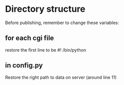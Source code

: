 # Directory structure

Before publishing, remember to change these variables:

## for each cgi file
restore the first line to be #! /bin/python

## in config.py
Restore the right path to data on server (around line 11)
